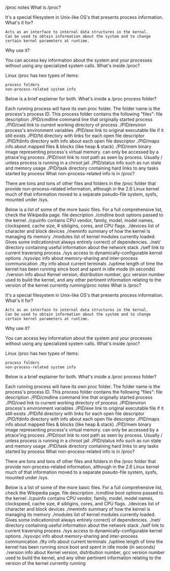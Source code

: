 /proc notes
What is /proc?

It's a special filesystem in Unix-like OS's that presents process information.
What's it for?

    Acts as an interface to internal data structures in the kernal.
    Can be used to obtain information about the system and to change certain kernel parameters at runtime.

Why use it?

You can access key information about the system and your processes without using any specialized system calls.
What's inside /proc?

Linux /proc has two types of items:

    process folders
    non-process-related system info

Below is a brief explainer for both.
What's inside a /proc process folder?

Each running process will have its own proc folder. The folder name is the process's process ID. This process folder contains the following "files":
file 	description
./PID/cmdline 	command line that originally started process
./PID/cwd 	link to current working directory of process
./PID/environ 	process's environment variables
./PID/exe 	link to original executable file if it still exists
./PID/fd 	directory with links for each open file descriptor
./PID/fdinfo 	directory with info about each open file descriptor
./PID/maps 	info about mapped files & blocks (like heap & stack)
./PID/mem 	binary image representing process's virtual memory. can only be accessed by a ptrace'ing process
./PID/root 	link to root path as seen by process. Usually / unless process is running in a chroot jail
./PID/status 	info such as run state and memory usage
./PID/task 	directory containing hard links to any tasks started by process
What non-process-related info is in /proc?

There are tons and tons of other files and folders in the /proc folder that provide non-process-related information, although in the 2.6 Linux kernel much of that information moved to a separate pseudo-file system, sysfs, mounted under /sys.

Below is a list of some of the more basic files. For a full comprehensive list, check the Wikipedia page.
file 	description
./cmdline 	boot options passed to the kernel
./cpuinfo 	contains CPU vendor, family, model, model names, clockspeed, cache size, # sibligins, cores, and CPU flags.
./devices 	list of character and block devices
./meminfo 	summary of how the kernel is managing its memory
./modules 	list of kernel modules currently loaded. Gives some indication(not always entirely correct) of dependencies.
./net/ 	directory containing useful information about the network stack
./self 	link to current traversing process
./sys 	access to dynamically-configurable kernel options
./sysvipc 	info about memory-sharing and inter-process communication
./tty 	info about current terminals
./uptime 	length of time the kernel has been running since boot and spent in idle mode (in seconds)
./version 	info about Kernel version, distribution number, gcc version number used to build the kernel, and any other pertinent information relating to the version of the kernel currently running/proc notes
What is /proc?

It's a special filesystem in Unix-like OS's that presents process information.
What's it for?

    Acts as an interface to internal data structures in the kernal.
    Can be used to obtain information about the system and to change certain kernel parameters at runtime.

Why use it?

You can access key information about the system and your processes without using any specialized system calls.
What's inside /proc?

Linux /proc has two types of items:

    process folders
    non-process-related system info

Below is a brief explainer for both.
What's inside a /proc process folder?

Each running process will have its own proc folder. The folder name is the process's process ID. This process folder contains the following "files":
file 	description
./PID/cmdline 	command line that originally started process
./PID/cwd 	link to current working directory of process
./PID/environ 	process's environment variables
./PID/exe 	link to original executable file if it still exists
./PID/fd 	directory with links for each open file descriptor
./PID/fdinfo 	directory with info about each open file descriptor
./PID/maps 	info about mapped files & blocks (like heap & stack)
./PID/mem 	binary image representing process's virtual memory. can only be accessed by a ptrace'ing process
./PID/root 	link to root path as seen by process. Usually / unless process is running in a chroot jail
./PID/status 	info such as run state and memory usage
./PID/task 	directory containing hard links to any tasks started by process
What non-process-related info is in /proc?

There are tons and tons of other files and folders in the /proc folder that provide non-process-related information, although in the 2.6 Linux kernel much of that information moved to a separate pseudo-file system, sysfs, mounted under /sys.

Below is a list of some of the more basic files. For a full comprehensive list, check the Wikipedia page.
file 	description
./cmdline 	boot options passed to the kernel
./cpuinfo 	contains CPU vendor, family, model, model names, clockspeed, cache size, # sibligins, cores, and CPU flags.
./devices 	list of character and block devices
./meminfo 	summary of how the kernel is managing its memory
./modules 	list of kernel modules currently loaded. Gives some indication(not always entirely correct) of dependencies.
./net/ 	directory containing useful information about the network stack
./self 	link to current traversing process
./sys 	access to dynamically-configurable kernel options
./sysvipc 	info about memory-sharing and inter-process communication
./tty 	info about current terminals
./uptime 	length of time the kernel has been running since boot and spent in idle mode (in seconds)
./version 	info about Kernel version, distribution number, gcc version number used to build the kernel, and any other pertinent information relating to the version of the kernel currently running